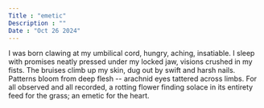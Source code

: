 ```yaml
---
Title : "emetic"
Description : ""
Date : "Oct 26 2024"
---
```



I was born clawing at my umbilical cord, hungry, aching, insatiable.
I sleep with promises neatly pressed under my locked jaw, visions crushed in my fists.
The bruises climb up my skin, dug out by swift and harsh nails.
Patterns bloom from deep flesh --
arachnid eyes tattered across limbs.
For all observed and all recorded,
a rotting flower finding solace in its entirety 
feed for the grass; an emetic for the heart.
